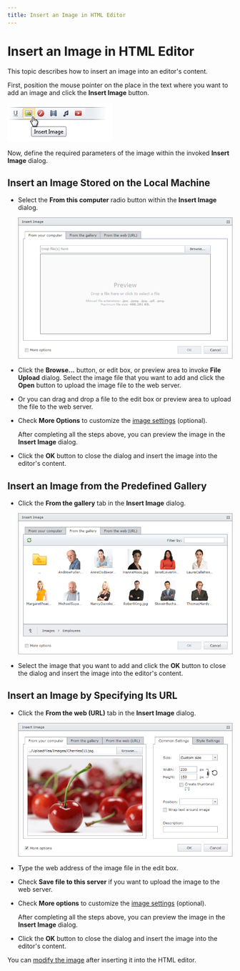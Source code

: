 ```yaml
---
title: Insert an Image in HTML Editor
---
```

# Insert an Image in HTML Editor
This topic describes how to insert an image into an editor's content.

First, position the mouse pointer on the place in the text where you want to add an image and click the **Insert Image** button.

![ASPxHtmlEditor-Image-Insert](../../../images/img7382.png)

Now, define the required parameters of the image within the invoked **Insert Image** dialog.

## Insert an Image Stored on the Local Machine
* Select the **From this computer** radio button within the **Insert Image** dialog.
	
	![aspxhtmleditor-insertlocal](../../../images/img7385.png)
* Click the **Browse...** button, or edit box, or preview area to invoke **File Upload** dialog. Select the image file that you want to add and click the **Open** button to upload the image file to the web server.
* Or you can drag and drop a file to the edit box or preview area to upload the file to the web server.
* Check **More Options** to customize the [image settings](image-settings.md) (optional).
	
	After completing all the steps above, you can preview the image in the **Insert Image** dialog.
* Click the **OK** button to close the dialog and insert the image into the editor's content.

## Insert an Image from the Predefined Gallery
* Click the **From the gallery** tab in the **Insert Image** dialog.
	
	![EUD_InsertImage_fromGallery](../../../images/img25641.png)
* Select the image that you want to add and click the **OK** button to close the dialog and insert the image into the editor's content.

## Insert an Image by Specifying Its URL
* Click the **From the web (URL)** tab in the **Insert Image** dialog.
	
	![ASPxHtmlEditor-Insertdialog](../../../images/img7384.png)
* Type the web address of the image file in the edit box.
* Check **Save file to this server** if you want to upload the image to the web server.
* Check **More options** to customize the [image settings](image-settings.md) (optional).
	
	After completing all the steps above, you can preview the image in the **Insert Image** dialog.
* Click the **OK** button to close the dialog and insert the image into the editor's content.

You can [modify the image](modify-an-images-settings-in-html-editor.md) after inserting it into the HTML editor.